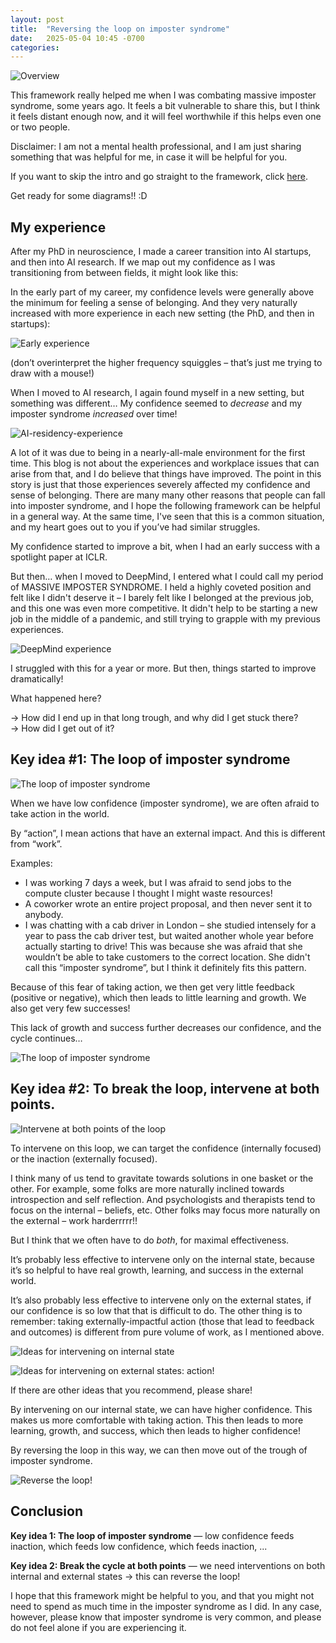 ```yaml
---
layout: post
title:  "Reversing the loop on imposter syndrome"
date:   2025-05-04 10:45 -0700
categories: 
---
```

![Overview](/assets/posts/loop/overview.png)

This framework really helped me when I was combating massive imposter syndrome, some years ago. It feels a bit vulnerable to share this, but I think it feels distant enough now, and it will feel worthwhile if this helps even one or two people.

Disclaimer: I am not a mental health professional, and I am just sharing something that was helpful for me, in case it will be helpful for you.

If you want to skip the intro and go straight to the framework, click [here](#key-idea-1).

Get ready for some diagrams!! :D

<h2 id="my-experience">My experience</h2>

After my PhD in neuroscience, I made a career transition into AI startups, and then into AI research. If we map out my confidence as I was transitioning from between fields, it might look like this:

In the early part of my career, my confidence levels were generally above the minimum for feeling a sense of belonging. And they very naturally increased with more experience in each new setting (the PhD, and then in startups):

![Early experience](/assets/posts/loop/experience1.png)

(don’t overinterpret the higher frequency squiggles – that’s just me trying to draw with a mouse!)

When I moved to AI research, I again found myself in a new setting, but something was different… My confidence seemed to *decrease* and my imposter syndrome *increased* over time!

![AI-residency-experience](/assets/posts/loop/experience2.png)

A lot of it was due to being in a nearly-all-male environment for the first time. This blog is not about the experiences and workplace issues that can arise from that, and I do believe that things have improved. The point in this story is just that those experiences severely affected my confidence and sense of belonging. There are many many other reasons that people can fall into imposter syndrome, and I hope the following framework can be helpful in a general way. At the same time, I've seen that this is a common situation, and my heart goes out to you if you’ve had similar struggles.

My confidence started to improve a bit, when I had an early success with a spotlight paper at ICLR.

But then… when I moved to DeepMind, I entered what I could call my period of MASSIVE IMPOSTER SYNDROME. I held a highly coveted position and felt like I didn't deserve it – I barely felt like I belonged at the previous job, and this one was even more competitive. It didn't help to be starting a new job in the middle of a pandemic, and still trying to grapple with my previous experiences.

![DeepMind experience](/assets/posts/loop/experience3.png)

I struggled with this for a year or more. But then, things started to improve dramatically! 

What happened here?

→ How did I end up in that long trough, and why did I get stuck there?\
→ How did I get out of it?

<h2 id="key-idea-1">Key idea #1: The loop of imposter syndrome</h2>

![The loop of imposter syndrome](/assets/posts/loop/bad-loop.png)

When we have low confidence (imposter syndrome), we are often afraid to take action in the world. 

By “action”, I mean actions that have an external impact. And this is different from “work”.

Examples:
* I was working 7 days a week, but I was afraid to send jobs to the compute cluster because I thought I might waste resources!
* A coworker wrote an entire project proposal, and then never sent it to anybody.
* I was chatting with a cab driver in London – she studied intensely for a year to pass the cab driver test, but waited another whole year before actually starting to drive! This was because she was afraid that she wouldn’t be able to take customers to the correct location. She didn't call this “imposter syndrome”, but I think it definitely fits this pattern.

Because of this fear of taking action, we then get very little feedback (positive or negative), which then leads to little learning and growth. We also get very few successes! 

This lack of growth and success further decreases our confidence, and the cycle continues…

![The loop of imposter syndrome](/assets/posts/loop/bad-loop-face.png)

<h2 id="key-idea-2">Key idea #2: To break the loop, intervene at both points.</h2>

![Intervene at both points of the loop](/assets/posts/loop/intervene.png)

To intervene on this loop, we can target the confidence (internally focused) or the inaction (externally focused).

I think many of us tend to gravitate towards solutions in one basket or the other. For example, some folks are more naturally inclined towards introspection and self reflection. And psychologists and therapists tend to focus on the internal – beliefs, etc. Other folks may focus more naturally on the external – work harderrrrr!!

But I think that we often have to do *both*, for maximal effectiveness.

It’s probably less effective to intervene only on the internal state, because it’s so helpful to have real growth, learning, and success in the external world.

It’s also probably less effective to intervene only on the external states, if our confidence is so low that that is difficult to do. The other thing is to remember: taking externally-impactful action (those that lead to feedback and outcomes) is different from pure volume of work, as I mentioned above.

![Ideas for intervening on internal state](/assets/posts/loop/intervene-internal.png)

![Ideas for intervening on external states: action!](/assets/posts/loop/intervene-external.png)

If there are other ideas that you recommend, please share!

By intervening on our internal state, we can have higher confidence. This makes us more comfortable with taking action. This then leads to more learning, growth, and success, which then leads to higher confidence!

By reversing the loop in this way, we can then move out of the trough of imposter syndrome.

![Reverse the loop!](/assets/posts/loop/loop-reversed.png)

<h2 id="conclusion">Conclusion</h2>

**Key idea 1: The loop of imposter syndrome** — low confidence feeds inaction, which feeds low confidence, which feeds inaction, ...

**Key idea 2: Break the cycle at both points** — we need interventions on both internal and external states → this can reverse the loop!

I hope that this framework might be helpful to you, and that you might not need to spend as much time in the imposter syndrome as I did. In any case, however, please know that imposter syndrome is very common, and please do not feel alone if you are experiencing it.

